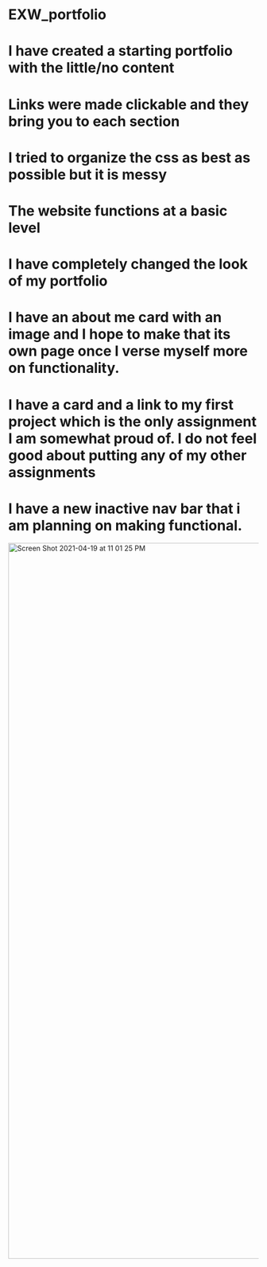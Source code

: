 # EXW_portfolio
# I have created a starting portfolio with the little/no content
# Links were made clickable and they bring you to each section
# I tried to organize the css as best as possible but it is messy
# The website functions at a basic level
# I have completely changed the look of my portfolio
# I have an about me card with an image and I hope to make that its own page once I verse myself more on functionality.
# I have a card and a link to my first project which is the only assignment I am somewhat proud of. I do not feel good about putting any of my other assignments
# I have a new inactive nav bar that i am planning on making functional.
<img width="1440" alt="Screen Shot 2021-04-19 at 11 01 25 PM" src="https://user-images.githubusercontent.com/77955394/115331932-d65aab80-a164-11eb-98ce-168d546d80ee.png">
